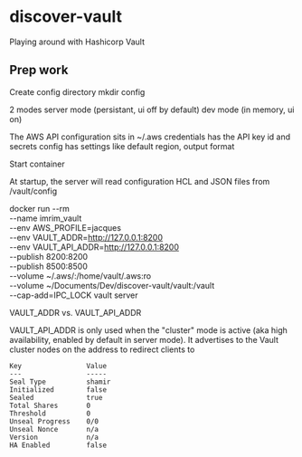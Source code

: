 # discover-vault
Playing around with Hashicorp Vault


## Prep work

Create config directory
mkdir config

2 modes
server mode (persistant, ui off by default)
dev mode (in memory, ui on)

The AWS API configuration sits in ~/.aws
credentials has the API key id and secrets
config has settings like default region, output format


Start container

At startup, the server will read configuration HCL and JSON files from /vault/config

docker run --rm \
  --name imrim_vault \
  --env AWS_PROFILE=jacques \
  --env VAULT_ADDR=http://127.0.0.1:8200 \
  --env VAULT_API_ADDR=http://127.0.0.1:8200 \
  --publish 8200:8200 \
  --publish 8500:8500 \
  --volume ~/.aws/:/home/vault/.aws:ro \
  --volume ~/Documents/Dev/discover-vault/vault:/vault \
  --cap-add=IPC_LOCK vault server


VAULT_ADDR vs. VAULT_API_ADDR

VAULT_API_ADDR is only used when the "cluster" mode is active (aka high availability, enabled by default in server mode). It advertises to the Vault cluster nodes on the address to redirect clients to 



```
Key                Value
---                -----
Seal Type          shamir
Initialized        false
Sealed             true
Total Shares       0
Threshold          0
Unseal Progress    0/0
Unseal Nonce       n/a
Version            n/a
HA Enabled         false
```